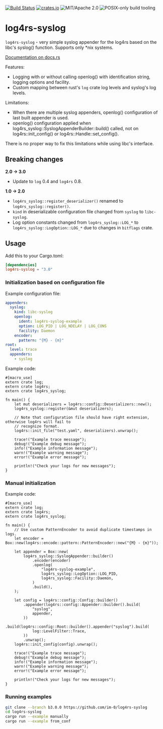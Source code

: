 [![Build Status](https://api.travis-ci.org/im-0/log4rs-syslog.svg?branch=b3.0.0)](https://travis-ci.org/im-0/log4rs-syslog)
[![crates.io](https://img.shields.io/crates/v/log4rs-syslog.svg?maxAge=3600)](https://crates.io/crates/log4rs-syslog)
![MIT/Apache 2.0](https://img.shields.io/badge/license-MIT%2FApache_2.0-blue.svg)
![POSIX-only build tooling](https://img.shields.io/badge/dev_platform-POSIX-lightgrey.svg)
# log4rs-syslog

`log4rs-syslog` - very simple syslog appender for the log4rs based on the libc's syslog() function. Supports only *nix
systems.

[Documentation on docs.rs](https://docs.rs/crate/log4rs-syslog)

Features:
* Logging with or without calling openlog() with identification string, logging options and facility.
* Custom mapping between rust's `log` crate log levels and syslog's log levels.

Limitations:
* When there are multiple syslog appenders, openlog() configuration of last built appender is used.
* openlog() configuration applied when log4rs_syslog::SyslogAppenderBuilder::build() called, not on
log4rs::init_config() or log4rs::Handle::set_config().

There is no proper way to fix this limitations while using libc's interface.

## Breaking changes

**2.0 → 3.0**
* Update to `log` 0.4 and `log4rs` 0.8.

**1.0 → 2.0**
* `log4rs_syslog::register_deserializer()` renamed to `log4rs_syslog::register()`.
* `kind` in deserializable configuration file changed from `syslog` to `libc-syslog`.
* Log option constants changed from `log4rs_syslog::LOG_*` to `log4rs_syslog::LogOption::LOG_*` due to changes in 
`bitflags` crate.

## Usage

Add this to your Cargo.toml:

```toml
[dependencies]
log4rs-syslog = "3.0"
```

### Initialization based on configuration file

Example configuration file:

```yaml
appenders:
  syslog:
    kind: libc-syslog
    openlog:
      ident: log4rs-syslog-example
      option: LOG_PID | LOG_NDELAY | LOG_CONS
      facility: Daemon
    encoder:
      pattern: "{M} - {m}"
root:
  level: trace
  appenders:
    - syslog
```

Example code:

```rust,no_run
#[macro_use]
extern crate log;
extern crate log4rs;
extern crate log4rs_syslog;

fn main() {
    let mut deserializers = log4rs::config::Deserializers::new();
    log4rs_syslog::register(&mut deserializers);

    // Note that configuration file should have right extension, otherwise log4rs will fail to
    // recognize format.
    log4rs::init_file("test.yaml", deserializers).unwrap();

    trace!("Example trace message");
    debug!("Example debug message");
    info!("Example information message");
    warn!("Example warning message");
    error!("Example error message");

    println!("Check your logs for new messages");
}
```

### Manual initialization

Example code:

```rust,no_run
#[macro_use]
extern crate log;
extern crate log4rs;
extern crate log4rs_syslog;

fn main() {
    // Use custom PatternEncoder to avoid duplicate timestamps in logs.
    let encoder = Box::new(log4rs::encode::pattern::PatternEncoder::new("{M} - {m}"));

    let appender = Box::new(
        log4rs_syslog::SyslogAppender::builder()
            .encoder(encoder)
            .openlog(
                "log4rs-syslog-example",
                log4rs_syslog::LogOption::LOG_PID,
                log4rs_syslog::Facility::Daemon,
            )
            .build(),
    );

    let config = log4rs::config::Config::builder()
        .appender(log4rs::config::Appender::builder().build(
            "syslog",
            appender,
        ))
        .build(log4rs::config::Root::builder().appender("syslog").build(
            log::LevelFilter::Trace,
        ))
        .unwrap();
    log4rs::init_config(config).unwrap();

    trace!("Example trace message");
    debug!("Example debug message");
    info!("Example information message");
    warn!("Example warning message");
    error!("Example error message");

    println!("Check your logs for new messages");
}
```

### Running examples

```bash
git clone --branch b3.0.0 https://github.com/im-0/log4rs-syslog
cd log4rs-syslog
cargo run --example manually
cargo run --example from_conf
```
